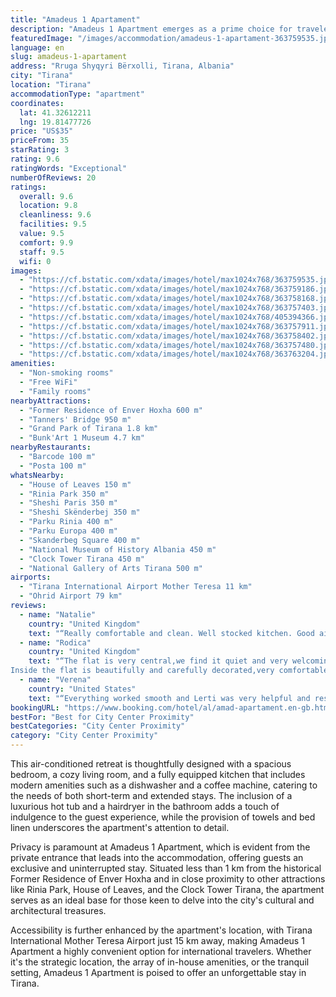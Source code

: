 ```yaml
---
title: "Amadeus 1 Apartament"
description: "Amadeus 1 Apartment emerges as a prime choice for travelers seeking a blend of comfort and convenience in the heart of Tirana."
featuredImage: "/images/accommodation/amadeus-1-apartament-363759535.jpg"
language: en
slug: amadeus-1-apartament
address: "Rruga Shyqyri Bërxolli, Tirana, Albania"
city: "Tirana"
location: "Tirana"
accommodationType: "apartment"
coordinates:
  lat: 41.32612211
  lng: 19.81477726
price: "US$35"
priceFrom: 35
starRating: 3
rating: 9.6
ratingWords: "Exceptional"
numberOfReviews: 20
ratings:
  overall: 9.6
  location: 9.8
  cleanliness: 9.6
  facilities: 9.5
  value: 9.5
  comfort: 9.9
  staff: 9.5
  wifi: 0
images:
  - "https://cf.bstatic.com/xdata/images/hotel/max1024x768/363759535.jpg?k=95fd5d8d9e940c3f602b9fe9bd7a901be2039f8e94ac1c8dc9ee0b2d85646643&o=&hp=1"
  - "https://cf.bstatic.com/xdata/images/hotel/max1024x768/363759186.jpg?k=39d995436e2bd52079130ff08e599edebbb7b65760a449e8c3aa34ce1defae33&o=&hp=1"
  - "https://cf.bstatic.com/xdata/images/hotel/max1024x768/363758168.jpg?k=11b6e9894b1e72d890a553c01aa1e0fc62a799c78f0c23cd1b93bf212784f3ea&o=&hp=1"
  - "https://cf.bstatic.com/xdata/images/hotel/max1024x768/363757403.jpg?k=3891ef3612831c41fe3a0062ae01e8512e898feda647508a30cf92f274568ebb&o=&hp=1"
  - "https://cf.bstatic.com/xdata/images/hotel/max1024x768/405394366.jpg?k=e0d6ef8fd94f967f46b7f054355c90bc1d7cdda139475eda1e379bb71dfe8c86&o=&hp=1"
  - "https://cf.bstatic.com/xdata/images/hotel/max1024x768/363757911.jpg?k=013207205204fa70a10b8ae2c610a595798161f5f1b23e338d5e9cbb7fdcb3a1&o=&hp=1"
  - "https://cf.bstatic.com/xdata/images/hotel/max1024x768/363758402.jpg?k=88fbd41e7c8270601b5cfe8b155c92eaf5ab84864fdfcf1f078671722ad27193&o=&hp=1"
  - "https://cf.bstatic.com/xdata/images/hotel/max1024x768/363757480.jpg?k=3a49ddfbb7b2fcabd5a17f1f4d5fecede1f3ddd413a16c81c391c93afaeae17d&o=&hp=1"
  - "https://cf.bstatic.com/xdata/images/hotel/max1024x768/363763204.jpg?k=68dd03f9ff0bdbff17d291929c7eae50e3d29cb4470684035ebb3346d6d4ee37&o=&hp=1"
amenities:
  - "Non-smoking rooms"
  - "Free WiFi"
  - "Family rooms"
nearbyAttractions:
  - "Former Residence of Enver Hoxha 600 m"
  - "Tanners' Bridge 950 m"
  - "Grand Park of Tirana 1.8 km"
  - "Bunk'Art 1 Museum 4.7 km"
nearbyRestaurants:
  - "Barcode 100 m"
  - "Posta 100 m"
whatsNearby:
  - "House of Leaves 150 m"
  - "Rinia Park 350 m"
  - "Sheshi Paris 350 m"
  - "Sheshi Skënderbej 350 m"
  - "Parku Rinia 400 m"
  - "Parku Europa 400 m"
  - "Skanderbeg Square 400 m"
  - "National Museum of History Albania 450 m"
  - "Clock Tower Tirana 450 m"
  - "National Gallery of Arts Tirana 500 m"
airports:
  - "Tirana International Airport Mother Teresa 11 km"
  - "Ohrid Airport 79 km"
reviews:
  - name: "Natalie"
    country: "United Kingdom"
    text: "“Really comfortable and clean. Well stocked kitchen. Good air con. Handy to have washing machine. Kindly allowed us to check in a little early. Fantastic location - walkable to all city sights. Shops and restaurants nearby.”"
  - name: "Rodica"
    country: "United Kingdom"
    text: "“The flat is very central,we find it quiet and very welcoming,although the block from outside does not look great.
Inside the flat is beautifully and carefully decorated,very comfortable and has everything for an enjoyable stay.Nespresso coffee...”"
  - name: "Verena"
    country: "United States"
    text: "“Everything worked smooth and Lerti was very helpful and responsive to all our questions 😊. Thank you Lerti for a great expirience in Tirana 🇦🇱”"
bookingURL: "https://www.booking.com/hotel/al/amad-apartament.en-gb.html?aid=8035640"
bestFor: "Best for City Center Proximity"
bestCategories: "City Center Proximity"
category: "City Center Proximity"
---
```


This air-conditioned retreat is thoughtfully designed with a spacious bedroom, a cozy living room, and a fully equipped kitchen that includes modern amenities such as a dishwasher and a coffee machine, catering to the needs of both short-term and extended stays. The inclusion of a luxurious hot tub and a hairdryer in the bathroom adds a touch of indulgence to the guest experience, while the provision of towels and bed linen underscores the apartment's attention to detail.

Privacy is paramount at Amadeus 1 Apartment, which is evident from the private entrance that leads into the accommodation, offering guests an exclusive and uninterrupted stay. Situated less than 1 km from the historical Former Residence of Enver Hoxha and in close proximity to other attractions like Rinia Park, House of Leaves, and the Clock Tower Tirana, the apartment serves as an ideal base for those keen to delve into the city's cultural and architectural treasures.

Accessibility is further enhanced by the apartment's location, with Tirana International Mother Teresa Airport just 15 km away, making Amadeus 1 Apartment a highly convenient option for international travelers. Whether it's the strategic location, the array of in-house amenities, or the tranquil setting, Amadeus 1 Apartment is poised to offer an unforgettable stay in Tirana.